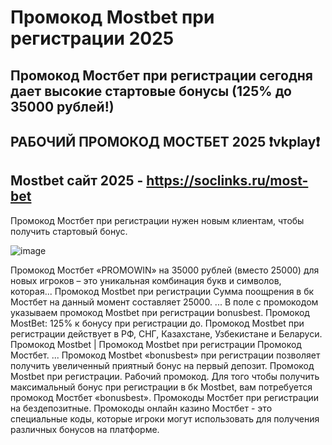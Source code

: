 # Промокод Mostbet при регистрации 2025

## Промокод Мостбет при регистрации сегодня дает высокие стартовые бонусы (125% до 35000 рублей!)

## РАБОЧИЙ ПРОМОКОД МОСТБЕТ 2025 ❗️vkplay❗️

## Mostbet сайт 2025 - https://soclinks.ru/most-bet

Промокод Мостбет при регистрации нужен новым клиентам, чтобы получить стартовый бонус. 

![image](https://github.com/user-attachments/assets/0344985c-6bf4-471f-8a5a-fc414ab1f048)



Промокод Мостбет «PROMOWIN» на 35000 рублей (вместо 25000) для новых игроков – это уникальная комбинация букв и символов, которая...
Промокод Mostbet при регистрации Сумма поощрения в бк Мостбет на данный момент составляет 25000. ... В поле с промокодом указываем промокод Mostbet при регистрации bonusbest.
Промокод MostBet: 125% к бонусу при регистрации до.
Промокод Mostbet при регистрации действует в РФ, СНГ, Казахстане, Узбекистане и Беларуси.
Промокод Mostbet | Промокод Mostbet при регистрации
Промокод Мостбет. ... Промокод Mostbet «bonusbest» при регистрации позволяет получить увеличенный приятный бонус на первый депозит.
Промокод Mostbet при регистрации. Рабочий промокод. Для того чтобы получить максимальный бонус при регистрации в бк Mostbet, вам потребуется промокод Мостбет «bonusbest».
Промокоды Мостбет при регистрации на бездепозитные. Промокоды онлайн казино Мостбет - это специальные коды, которые игроки могут использовать для получения различных бонусов на платформе.
